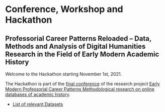 # Conference, Workshop and Hackathon
## Professorial Career Patterns Reloaded – Data, Methods and Analysis of Digital Humanities Research in the Field of Early Modern Academic History


Welcome to the Hackathon starting November 1st, 2021.

The Hackathon is part of the [final conference](https://pcp-on-web.htwk-leipzig.de/project/pcp-reloaded/en/) of the research project [Early Modern Professorial Career Patterns Methodological research on online databases of academic history](https://pcp-on-web.htwk-leipzig.de/project/#en).

* [List of relevant Datasets](https://github.com/pcp-on-web/pcp-reloaded/blob/main/datasets.md)
